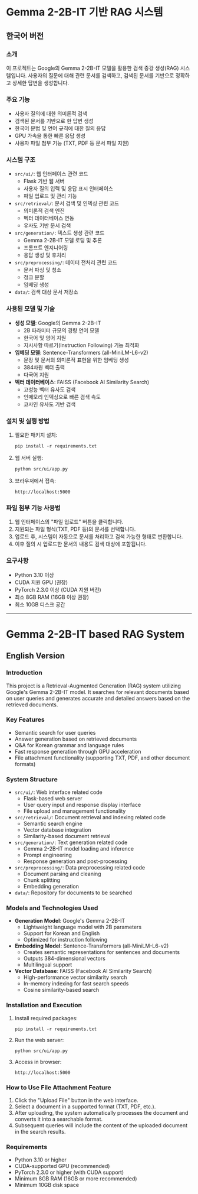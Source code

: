 # Gemma 2-2B-IT 기반 RAG 시스템

## 한국어 버전

### 소개
이 프로젝트는 Google의 Gemma 2-2B-IT 모델을 활용한 검색 증강 생성(RAG) 시스템입니다. 사용자의 질문에 대해 관련 문서를 검색하고, 검색된 문서를 기반으로 정확하고 상세한 답변을 생성합니다.

### 주요 기능
- 사용자 질의에 대한 의미론적 검색
- 검색된 문서를 기반으로 한 답변 생성
- 한국어 문법 및 언어 규칙에 대한 질의 응답
- GPU 가속을 통한 빠른 응답 생성
- 사용자 파일 첨부 기능 (TXT, PDF 등 문서 파일 지원)

### 시스템 구조
- `src/ui/`: 웹 인터페이스 관련 코드
  - Flask 기반 웹 서버
  - 사용자 질의 입력 및 응답 표시 인터페이스
  - 파일 업로드 및 관리 기능
- `src/retrieval/`: 문서 검색 및 인덱싱 관련 코드
  - 의미론적 검색 엔진
  - 벡터 데이터베이스 연동
  - 유사도 기반 문서 검색
- `src/generation/`: 텍스트 생성 관련 코드
  - Gemma 2-2B-IT 모델 로딩 및 추론
  - 프롬프트 엔지니어링
  - 응답 생성 및 후처리
- `src/preprocessing/`: 데이터 전처리 관련 코드
  - 문서 파싱 및 청소
  - 청크 분할
  - 임베딩 생성
- `data/`: 검색 대상 문서 저장소

### 사용된 모델 및 기술
- **생성 모델**: Google의 Gemma 2-2B-IT
  - 2B 파라미터 규모의 경량 언어 모델
  - 한국어 및 영어 지원
  - 지시사항 따르기(Instruction Following) 기능 최적화
- **임베딩 모델**: Sentence-Transformers (all-MiniLM-L6-v2)
  - 문장 및 문서의 의미론적 표현을 위한 임베딩 생성
  - 384차원 벡터 출력
  - 다국어 지원
- **벡터 데이터베이스**: FAISS (Facebook AI Similarity Search)
  - 고성능 벡터 유사도 검색
  - 인메모리 인덱싱으로 빠른 검색 속도
  - 코사인 유사도 기반 검색

### 설치 및 실행 방법
1. 필요한 패키지 설치:
   ```
   pip install -r requirements.txt
   ```

2. 웹 서버 실행:
   ```
   python src/ui/app.py
   ```

3. 브라우저에서 접속:
   ```
   http://localhost:5000
   ```

### 파일 첨부 기능 사용법
1. 웹 인터페이스의 "파일 업로드" 버튼을 클릭합니다.
2. 지원되는 파일 형식(TXT, PDF 등)의 문서를 선택합니다.
3. 업로드 후, 시스템이 자동으로 문서를 처리하고 검색 가능한 형태로 변환합니다.
4. 이후 질의 시 업로드한 문서의 내용도 검색 대상에 포함됩니다.

### 요구사항
- Python 3.10 이상
- CUDA 지원 GPU (권장)
- PyTorch 2.3.0 이상 (CUDA 지원 버전)
- 최소 8GB RAM (16GB 이상 권장)
- 최소 10GB 디스크 공간

---

# Gemma 2-2B-IT based RAG System

## English Version

### Introduction
This project is a Retrieval-Augmented Generation (RAG) system utilizing Google's Gemma 2-2B-IT model. It searches for relevant documents based on user queries and generates accurate and detailed answers based on the retrieved documents.

### Key Features
- Semantic search for user queries
- Answer generation based on retrieved documents
- Q&A for Korean grammar and language rules
- Fast response generation through GPU acceleration
- File attachment functionality (supporting TXT, PDF, and other document formats)

### System Structure
- `src/ui/`: Web interface related code
  - Flask-based web server
  - User query input and response display interface
  - File upload and management functionality
- `src/retrieval/`: Document retrieval and indexing related code
  - Semantic search engine
  - Vector database integration
  - Similarity-based document retrieval
- `src/generation/`: Text generation related code
  - Gemma 2-2B-IT model loading and inference
  - Prompt engineering
  - Response generation and post-processing
- `src/preprocessing/`: Data preprocessing related code
  - Document parsing and cleaning
  - Chunk splitting
  - Embedding generation
- `data/`: Repository for documents to be searched

### Models and Technologies Used
- **Generation Model**: Google's Gemma 2-2B-IT
  - Lightweight language model with 2B parameters
  - Support for Korean and English
  - Optimized for instruction following
- **Embedding Model**: Sentence-Transformers (all-MiniLM-L6-v2)
  - Creates semantic representations for sentences and documents
  - Outputs 384-dimensional vectors
  - Multilingual support
- **Vector Database**: FAISS (Facebook AI Similarity Search)
  - High-performance vector similarity search
  - In-memory indexing for fast search speeds
  - Cosine similarity-based search

### Installation and Execution
1. Install required packages:
   ```
   pip install -r requirements.txt
   ```

2. Run the web server:
   ```
   python src/ui/app.py
   ```

3. Access in browser:
   ```
   http://localhost:5000
   ```

### How to Use File Attachment Feature
1. Click the "Upload File" button in the web interface.
2. Select a document in a supported format (TXT, PDF, etc.).
3. After uploading, the system automatically processes the document and converts it into a searchable format.
4. Subsequent queries will include the content of the uploaded document in the search results.

### Requirements
- Python 3.10 or higher
- CUDA-supported GPU (recommended)
- PyTorch 2.3.0 or higher (with CUDA support)
- Minimum 8GB RAM (16GB or more recommended)
- Minimum 10GB disk space 